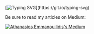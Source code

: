 [![Typing SVG](https://readme-typing-svg.demolab.com/?lines=Hi+there!+I+am+Athanasios+Emmanouilidis.+A+Software+Engineer+from+Greece+working+for+Intelligen+INC.;)](https://git.io/typing-svg)

Be sure to read my articles on Medium:

[![Athanasios Emmanouilidis's Medium](https://github-readme-medium.vercel.app/?username=emmandev)](https://medium.com/@emmandev)
